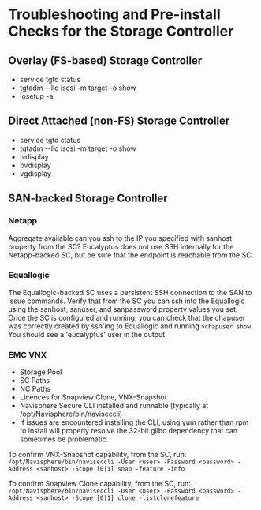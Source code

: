 # Troubleshooting and Pre-install Checks for the Storage Controller

## Overlay (FS-based) Storage Controller
* service tgtd status
* tgtadm --lld iscsi -m target -o show
* losetup -a

## Direct Attached (non-FS) Storage Controller
* service tgtd status
* tgtadm --lld iscsi -m target -o show
* lvdisplay
* pvdisplay
* vgdisplay

## SAN-backed Storage Controller
### Netapp
Aggregate available
can you ssh to the IP you specified with sanhost property from the SC? Eucalyptus does not use SSH internally for the Netapp-backed SC, but be sure that the endpoint is reachable from the SC.


### Equallogic
The Equallogic-backed SC uses a persistent SSH connection to the SAN to issue commands. Verify that from the SC you can ssh into the Equallogic using the sanhost, sanuser, and sanpassword property values you set.
Once the SC is configured and running, you can check that the chapuser was correctly created by ssh'ing to Equallogic and running `>chapuser show`. You should see a 'eucalyptus' user in the output.
### EMC VNX
* Storage Pool
* SC Paths
* NC Paths
* Licences for Snapview Clone, VNX-Snapshot
* Navisphere Secure CLI installed and runnable (typically at /opt/Navisphere/bin/naviseccli)
* If issues are encountered installing the CLI, using yum rather than rpm to install will properly resolve the 32-bit glibc dependency that can sometimes be problematic.

To confirm VNX-Snapshot capability, from the SC, run: 
`/opt/Navisphere/bin/naviseccli -User <user> -Password <password> -Address <sanhost> -Scope [0|1] snap -feature -info`

To confirm Snapview Clone capability, from the SC, run:
`/opt/Navisphere/bin/naviseccli -User <user> -Password <password> -Address <sanhost> -Scope [0|1] clone -listclonefeature`

